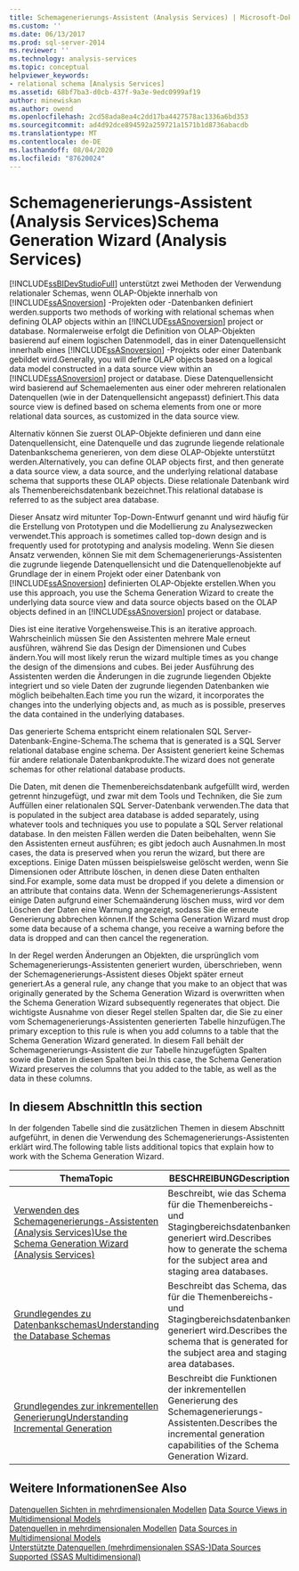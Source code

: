 ```yaml
---
title: Schemagenerierungs-Assistent (Analysis Services) | Microsoft-Dokumentation
ms.custom: ''
ms.date: 06/13/2017
ms.prod: sql-server-2014
ms.reviewer: ''
ms.technology: analysis-services
ms.topic: conceptual
helpviewer_keywords:
- relational schema [Analysis Services]
ms.assetid: 68bf7ba3-d0cb-437f-9a3e-9edc0999af19
author: minewiskan
ms.author: owend
ms.openlocfilehash: 2cd58ada8ea4c2dd17ba4427578ac1336a6bd353
ms.sourcegitcommit: ad4d92dce894592a259721a1571b1d8736abacdb
ms.translationtype: MT
ms.contentlocale: de-DE
ms.lasthandoff: 08/04/2020
ms.locfileid: "87620024"
---
```

# <a name="schema-generation-wizard-analysis-services"></a><span data-ttu-id="1e1df-102">Schemagenerierungs-Assistent (Analysis Services)</span><span class="sxs-lookup"><span data-stu-id="1e1df-102">Schema Generation Wizard (Analysis Services)</span></span>
  [!INCLUDE[ssBIDevStudioFull](../../includes/ssbidevstudiofull-md.md)] <span data-ttu-id="1e1df-103">unterstützt zwei Methoden der Verwendung relationaler Schemas, wenn OLAP-Objekte innerhalb von [!INCLUDE[ssASnoversion](../../includes/ssasnoversion-md.md)] -Projekten oder -Datenbanken definiert werden.</span><span class="sxs-lookup"><span data-stu-id="1e1df-103">supports two methods of working with relational schemas when defining OLAP objects within an [!INCLUDE[ssASnoversion](../../includes/ssasnoversion-md.md)] project or database.</span></span> <span data-ttu-id="1e1df-104">Normalerweise erfolgt die Definition von OLAP-Objekten basierend auf einem logischen Datenmodell, das in einer Datenquellensicht innerhalb eines [!INCLUDE[ssASnoversion](../../includes/ssasnoversion-md.md)] -Projekts oder einer Datenbank gebildet wird.</span><span class="sxs-lookup"><span data-stu-id="1e1df-104">Generally, you will define OLAP objects based on a logical data model constructed in a data source view within an [!INCLUDE[ssASnoversion](../../includes/ssasnoversion-md.md)] project or database.</span></span> <span data-ttu-id="1e1df-105">Diese Datenquellensicht wird basierend auf Schemaelementen aus einer oder mehreren relationalen Datenquellen (wie in der Datenquellensicht angepasst) definiert.</span><span class="sxs-lookup"><span data-stu-id="1e1df-105">This data source view is defined based on schema elements from one or more relational data sources, as customized in the data source view.</span></span>  
  
 <span data-ttu-id="1e1df-106">Alternativ können Sie zuerst OLAP-Objekte definieren und dann eine Datenquellensicht, eine Datenquelle und das zugrunde liegende relationale Datenbankschema generieren, von dem diese OLAP-Objekte unterstützt werden.</span><span class="sxs-lookup"><span data-stu-id="1e1df-106">Alternatively, you can define OLAP objects first, and then generate a data source view, a data source, and the underlying relational database schema that supports these OLAP objects.</span></span> <span data-ttu-id="1e1df-107">Diese relationale Datenbank wird als Themenbereichsdatenbank bezeichnet.</span><span class="sxs-lookup"><span data-stu-id="1e1df-107">This relational database is referred to as the subject area database.</span></span>  
  
 <span data-ttu-id="1e1df-108">Dieser Ansatz wird mitunter Top-Down-Entwurf genannt und wird häufig für die Erstellung von Prototypen und die Modellierung zu Analysezwecken verwendet.</span><span class="sxs-lookup"><span data-stu-id="1e1df-108">This approach is sometimes called top-down design and is frequently used for prototyping and analysis modeling.</span></span> <span data-ttu-id="1e1df-109">Wenn Sie diesen Ansatz verwenden, können Sie mit dem Schemagenerierungs-Assistenten die zugrunde liegende Datenquellensicht und die Datenquellenobjekte auf Grundlage der in einem Projekt oder einer Datenbank von [!INCLUDE[ssASnoversion](../../includes/ssasnoversion-md.md)] definierten OLAP-Objekte erstellen.</span><span class="sxs-lookup"><span data-stu-id="1e1df-109">When you use this approach, you use the Schema Generation Wizard to create the underlying data source view and data source objects based on the OLAP objects defined in an [!INCLUDE[ssASnoversion](../../includes/ssasnoversion-md.md)] project or database.</span></span>  
  
 <span data-ttu-id="1e1df-110">Dies ist eine iterative Vorgehensweise.</span><span class="sxs-lookup"><span data-stu-id="1e1df-110">This is an iterative approach.</span></span> <span data-ttu-id="1e1df-111">Wahrscheinlich müssen Sie den Assistenten mehrere Male erneut ausführen, während Sie das Design der Dimensionen und Cubes ändern.</span><span class="sxs-lookup"><span data-stu-id="1e1df-111">You will most likely rerun the wizard multiple times as you change the design of the dimensions and cubes.</span></span> <span data-ttu-id="1e1df-112">Bei jeder Ausführung des Assistenten werden die Änderungen in die zugrunde liegenden Objekte integriert und so viele Daten der zugrunde liegenden Datenbanken wie möglich beibehalten.</span><span class="sxs-lookup"><span data-stu-id="1e1df-112">Each time you run the wizard, it incorporates the changes into the underlying objects and, as much as is possible, preserves the data contained in the underlying databases.</span></span>  
  
 <span data-ttu-id="1e1df-113">Das generierte Schema entspricht einem relationalen SQL Server-Datenbank-Engine-Schema.</span><span class="sxs-lookup"><span data-stu-id="1e1df-113">The schema that is generated is a SQL Server relational database engine schema.</span></span> <span data-ttu-id="1e1df-114">Der Assistent generiert keine Schemas für andere relationale Datenbankprodukte.</span><span class="sxs-lookup"><span data-stu-id="1e1df-114">The wizard does not generate schemas for other relational database products.</span></span>  
  
 <span data-ttu-id="1e1df-115">Die Daten, mit denen die Themenbereichsdatenbank aufgefüllt wird, werden getrennt hinzugefügt, und zwar mit dem Tools und Techniken, die Sie zum Auffüllen einer relationalen SQL Server-Datenbank verwenden.</span><span class="sxs-lookup"><span data-stu-id="1e1df-115">The data that is populated in the subject area database is added separately, using whatever tools and techniques you use to populate a SQL Server relational database.</span></span> <span data-ttu-id="1e1df-116">In den meisten Fällen werden die Daten beibehalten, wenn Sie den Assistenten erneut ausführen; es gibt jedoch auch Ausnahmen.</span><span class="sxs-lookup"><span data-stu-id="1e1df-116">In most cases, the data is preserved when you rerun the wizard, but there are exceptions.</span></span> <span data-ttu-id="1e1df-117">Einige Daten müssen beispielsweise gelöscht werden, wenn Sie Dimensionen oder Attribute löschen, in denen diese Daten enthalten sind.</span><span class="sxs-lookup"><span data-stu-id="1e1df-117">For example, some data must be dropped if you delete a dimension or an attribute that contains data.</span></span> <span data-ttu-id="1e1df-118">Wenn der Schemagenerierungs-Assistent einige Daten aufgrund einer Schemaänderung löschen muss, wird vor dem Löschen der Daten eine Warnung angezeigt, sodass Sie die erneute Generierung abbrechen können.</span><span class="sxs-lookup"><span data-stu-id="1e1df-118">If the Schema Generation Wizard must drop some data because of a schema change, you receive a warning before the data is dropped and can then cancel the regeneration.</span></span>  
  
 <span data-ttu-id="1e1df-119">In der Regel werden Änderungen an Objekten, die ursprünglich vom Schemagenerierungs-Assistenten generiert wurden, überschrieben, wenn der Schemagenerierungs-Assistent dieses Objekt später erneut generiert.</span><span class="sxs-lookup"><span data-stu-id="1e1df-119">As a general rule, any change that you make to an object that was originally generated by the Schema Generation Wizard is overwritten when the Schema Generation Wizard subsequently regenerates that object.</span></span> <span data-ttu-id="1e1df-120">Die wichtigste Ausnahme von dieser Regel stellen Spalten dar, die Sie zu einer vom Schemagenerierungs-Assistenten generierten Tabelle hinzufügen.</span><span class="sxs-lookup"><span data-stu-id="1e1df-120">The primary exception to this rule is when you add columns to a table that the Schema Generation Wizard generated.</span></span> <span data-ttu-id="1e1df-121">In diesem Fall behält der Schemagenerierungs-Assistent die zur Tabelle hinzugefügten Spalten sowie die Daten in diesen Spalten bei.</span><span class="sxs-lookup"><span data-stu-id="1e1df-121">In this case, the Schema Generation Wizard preserves the columns that you added to the table, as well as the data in these columns.</span></span>  
  
## <a name="in-this-section"></a><span data-ttu-id="1e1df-122">In diesem Abschnitt</span><span class="sxs-lookup"><span data-stu-id="1e1df-122">In this section</span></span>  
 <span data-ttu-id="1e1df-123">In der folgenden Tabelle sind die zusätzlichen Themen in diesem Abschnitt aufgeführt, in denen die Verwendung des Schemagenerierungs-Assistenten erklärt wird.</span><span class="sxs-lookup"><span data-stu-id="1e1df-123">The following table lists additional topics that explain how to work with the Schema Generation Wizard.</span></span>  
  
|<span data-ttu-id="1e1df-124">Thema</span><span class="sxs-lookup"><span data-stu-id="1e1df-124">Topic</span></span>|<span data-ttu-id="1e1df-125">BESCHREIBUNG</span><span class="sxs-lookup"><span data-stu-id="1e1df-125">Description</span></span>|  
|-----------|-----------------|  
|[<span data-ttu-id="1e1df-126">Verwenden des Schemagenerierungs-Assistenten &#40;Analysis Services&#41;</span><span class="sxs-lookup"><span data-stu-id="1e1df-126">Use the Schema Generation Wizard &#40;Analysis Services&#41;</span></span>](schema-generation-wizard-analysis-services.md)|<span data-ttu-id="1e1df-127">Beschreibt, wie das Schema für die Themenbereichs- und Stagingbereichsdatenbanken generiert wird.</span><span class="sxs-lookup"><span data-stu-id="1e1df-127">Describes how to generate the schema for the subject area and staging area databases.</span></span>|  
|[<span data-ttu-id="1e1df-128">Grundlegendes zu Datenbankschemas</span><span class="sxs-lookup"><span data-stu-id="1e1df-128">Understanding the Database Schemas</span></span>](understanding-the-database-schemas.md)|<span data-ttu-id="1e1df-129">Beschreibt das Schema, das für die Themenbereichs- und Stagingbereichsdatenbanken generiert wird.</span><span class="sxs-lookup"><span data-stu-id="1e1df-129">Describes the schema that is generated for the subject area and staging area databases.</span></span>|  
|[<span data-ttu-id="1e1df-130">Grundlegendes zur inkrementellen Generierung</span><span class="sxs-lookup"><span data-stu-id="1e1df-130">Understanding Incremental Generation</span></span>](understanding-incremental-generation.md)|<span data-ttu-id="1e1df-131">Beschreibt die Funktionen der inkrementellen Generierung des Schemagenerierungs-Assistenten.</span><span class="sxs-lookup"><span data-stu-id="1e1df-131">Describes the incremental generation capabilities of the Schema Generation Wizard.</span></span>|  
  
## <a name="see-also"></a><span data-ttu-id="1e1df-132">Weitere Informationen</span><span class="sxs-lookup"><span data-stu-id="1e1df-132">See Also</span></span>  
 <span data-ttu-id="1e1df-133">[Datenquellen Sichten in mehrdimensionalen Modellen](data-source-views-in-multidimensional-models.md) </span><span class="sxs-lookup"><span data-stu-id="1e1df-133">[Data Source Views in Multidimensional Models](data-source-views-in-multidimensional-models.md) </span></span>  
 <span data-ttu-id="1e1df-134">[Datenquellen in mehrdimensionalen Modellen](data-sources-in-multidimensional-models.md) </span><span class="sxs-lookup"><span data-stu-id="1e1df-134">[Data Sources in Multidimensional Models](data-sources-in-multidimensional-models.md) </span></span>  
 [<span data-ttu-id="1e1df-135">Unterstützte Datenquellen &#40;mehrdimensionalen SSAS-&#41;</span><span class="sxs-lookup"><span data-stu-id="1e1df-135">Data Sources Supported &#40;SSAS Multidimensional&#41;</span></span>](supported-data-sources-ssas-multidimensional.md)  
  
  
